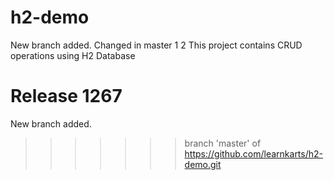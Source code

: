 # h2-demo
New branch added.
Changed in master
1
2
This project contains CRUD operations using H2 Database

Release 1267
=======
New branch added.
>>>>>>> branch 'master' of https://github.com/learnkarts/h2-demo.git
